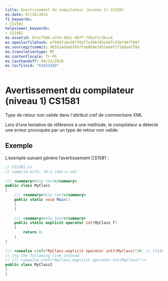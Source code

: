 ```yaml
---
title: Avertissement du compilateur (niveau 1) CS1581
ms.date: 07/20/2015
f1_keywords:
- CS1581
helpviewer_keywords:
- CS1581
ms.assetid: b7ac7586-a724-492c-887f-795af1c3bcc4
ms.openlocfilehash: ef5947c6e38770277e356f65e3d7cf2bf497f897
ms.sourcegitcommit: 9b552addadfb57fab0b9e7852ed4f1f1b8a42f8e
ms.translationtype: MT
ms.contentlocale: fr-FR
ms.lasthandoff: 04/23/2019
ms.locfileid: "61653350"
---
```

# <a name="compiler-warning-level-1-cs1581"></a>Avertissement du compilateur (niveau 1) CS1581
Type de retour non valide dans l'attribut cref de commentaire XML  
  
 Lors d’une tentative de référence à une méthode, le compilateur a détecté une erreur provoquée par un type de retour non valide.  
  
## <a name="example"></a>Exemple  
 L’exemple suivant génère l’avertissement CS1581 :  
  
```csharp  
// CS1581.cs  
// compile with: /W:1 /doc:x.xml  
  
/// <summary>help text</summary>  
public class MyClass  
{  
    /// <summary>help text</summary>  
    public static void Main()  
    {  
    }  
  
    /// <summary>help text</summary>  
    public static explicit operator int(MyClass f)  
    {  
        return 0;  
    }  
}  
  
/// <seealso cref="MyClass.explicit operator intt(MyClass)"/>  // CS1581  
// try the following line instead  
// /// <seealso cref="MyClass.explicit operator int(MyClass)"/>  
public class MyClass2  
{  
}  
```
